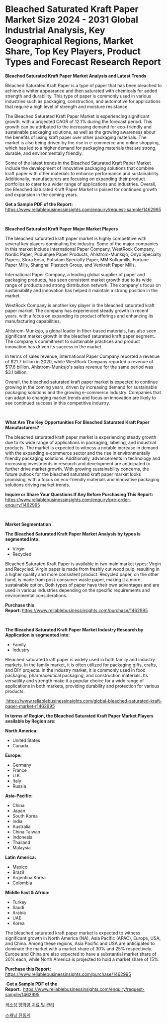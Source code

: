 <p><h1>Bleached Saturated Kraft Paper Market Size 2024 - 2031 Global Industrial Analysis, Key Geographical Regions, Market Share, Top Key Players, Product Types and Forecast Research Report</h1></p><p><strong>Bleached Saturated Kraft Paper Market Analysis and Latest Trends</strong></p>
<p><p>Bleached Saturated Kraft Paper is a type of paper that has been bleached to achieve a whiter appearance and then saturated with chemicals for added strength and durability. This type of paper is commonly used in various industries such as packaging, construction, and automotive for applications that require a high level of strength and moisture resistance.</p><p>The Bleached Saturated Kraft Paper Market is experiencing significant growth, with a projected CAGR of 12.1% during the forecast period. This growth can be attributed to the increasing demand for eco-friendly and sustainable packaging solutions, as well as the growing awareness about the benefits of using kraft paper over other packaging materials. The market is also being driven by the rise in e-commerce and online shopping, which has led to a higher demand for packaging materials that are strong, durable, and environmentally friendly.</p><p>Some of the latest trends in the Bleached Saturated Kraft Paper Market include the development of innovative packaging solutions that combine kraft paper with other materials to enhance performance and sustainability. Additionally, manufacturers are focusing on expanding their product portfolios to cater to a wider range of applications and industries. Overall, the Bleached Saturated Kraft Paper Market is poised for continued growth and expansion in the coming years.</p></p>
<p><strong>Get a Sample PDF of the Report:&nbsp;</strong> <a href="https://www.reliablebusinessinsights.com/enquiry/request-sample/1462995">https://www.reliablebusinessinsights.com/enquiry/request-sample/1462995</a></p>
<p>&nbsp;</p>
<p><strong>Bleached Saturated Kraft Paper Major Market Players</strong></p>
<p><p>The bleached saturated kraft paper market is highly competitive with several key players dominating the industry. Some of the major companies in this market include International Paper Company, WestRock Company, Nordic Paper, Pudumjee Paper Products, Ahlstrom-Munksjo, Onyx Specialty Papers, Stora Enso, Potsdam Specialty Paper, MM Kotkamills, Fortune Paper Mills, Shanghai Plastech Group, and Venkraft Paper Mills.</p><p>International Paper Company, a leading global supplier of paper and packaging products, has seen consistent market growth due to its wide range of products and strong distribution network. The company's focus on sustainability and innovation has helped it maintain a strong position in the market.</p><p>WestRock Company is another key player in the bleached saturated kraft paper market. The company has experienced steady growth in recent years, with a focus on expanding its product offerings and enhancing its manufacturing capabilities.</p><p>Ahlstrom-Munksjo, a global leader in fiber-based materials, has also seen significant market growth in the bleached saturated kraft paper segment. The company's commitment to sustainable practices and product innovation has driven its success in the market.</p><p>In terms of sales revenue, International Paper Company reported a revenue of $21.7 billion in 2020, while WestRock Company reported a revenue of $17.6 billion. Ahlstrom-Munksjo's sales revenue for the same period was $3.1 billion.</p><p>Overall, the bleached saturated kraft paper market is expected to continue growing in the coming years, driven by increasing demand for sustainable packaging solutions and the growing e-commerce industry. Companies that can adapt to changing market trends and focus on innovation are likely to see continued success in this competitive industry.</p></p>
<p>&nbsp;</p>
<p><strong>What Are The Key Opportunities For Bleached Saturated Kraft Paper Manufacturers?</strong></p>
<p><p>The bleached saturated kraft paper market is experiencing steady growth due to its wide range of applications in packaging, labeling, and industrial products. The market is expected to witness a notable increase in demand with the expanding e-commerce sector and the rise in environmentally friendly packaging solutions. Additionally, advancements in technology and increasing investments in research and development are anticipated to further drive market growth. With growing sustainability concerns, the future outlook for the bleached saturated kraft paper market looks promising, with a focus on eco-friendly materials and innovative packaging solutions driving market trends.</p></p>
<p><strong>Inquire or Share Your Questions If Any Before Purchasing This Report:</strong> <a href="https://www.reliablebusinessinsights.com/enquiry/pre-order-enquiry/1462995">https://www.reliablebusinessinsights.com/enquiry/pre-order-enquiry/1462995</a></p>
<p>&nbsp;</p>
<p><strong>Market Segmentation</strong></p>
<p><strong>The Bleached Saturated Kraft Paper Market Analysis by types is segmented into:</strong></p>
<p><ul><li>Virgin</li><li>Recycled</li></ul></p>
<p><p>Bleached Saturated Kraft Paper is available in two main market types: Virgin and Recycled. Virgin paper is made from freshly cut wood pulp, resulting in a higher quality and more consistent product. Recycled paper, on the other hand, is made from post-consumer waste paper, making it a more sustainable option. Both types of paper have their own advantages and are used in various industries depending on the specific requirements and environmental considerations.</p></p>
<p><strong>Purchase this Report:&nbsp;</strong><a href="https://www.reliablebusinessinsights.com/purchase/1462995">https://www.reliablebusinessinsights.com/purchase/1462995</a></p>
<p>&nbsp;</p>
<p><strong>The Bleached Saturated Kraft Paper Market Industry Research by Application is segmented into:</strong></p>
<p><ul><li>Family</li><li>Industry</li></ul></p>
<p><p>Bleached saturated kraft paper is widely used in both family and industry markets. In the family market, it is often utilized for packaging gifts, crafts, and DIY projects. In the industry market, it is commonly used in food packaging, pharmaceutical packaging, and construction materials. Its versatility and strength make it a popular choice for a wide range of applications in both markets, providing durability and protection for various products.</p></p>
<p><a href="https://www.reliablebusinessinsights.com/global-bleached-saturated-kraft-paper-market-r1462995">&nbsp;https://www.reliablebusinessinsights.com/global-bleached-saturated-kraft-paper-market-r1462995</a></p>
<p><strong>In terms of Region, the Bleached Saturated Kraft Paper Market Players available by Region are:</strong></p>
<p>
    <p> <strong> North America: </strong>
        <ul>
            <li>United States</li>
            <li>Canada</li>
        </ul>
        </p> 
    <p> <strong> Europe: </strong>
        <ul>
            <li>Germany</li>
            <li>France</li>
            <li>U.K.</li>
            <li>Italy</li>
            <li>Russia</li>
        </ul>
        </p> 
    <p> <strong> Asia-Pacific: </strong>
        <ul>
            <li>China</li>
            <li>Japan</li>
            <li>South Korea</li>
            <li>India</li>
            <li>Australia</li>
            <li>China Taiwan</li>
            <li>Indonesia</li>
            <li>Thailand</li>
            <li>Malaysia</li>
        </ul>
        </p> 
    <p> <strong> Latin America: </strong>
        <ul>
            <li>Mexico</li>
            <li>Brazil</li>
            <li>Argentina Korea</li>
            <li>Colombia</li>
        </ul>
        </p> 
    <p> <strong> Middle East & Africa: </strong>
        <ul>
            <li>Turkey</li>
            <li>Saudi</li>
            <li>Arabia</li>
            <li>UAE</li>
            <li>Korea</li>
        </ul>
    </p>
    </p>
<p><p>The bleached saturated kraft paper market is expected to witness significant growth in North America (NA), Asia Pacific (APAC), Europe, USA, and China. Among these regions, Asia Pacific and USA are anticipated to dominate the market with a market share of 30% and 25% respectively. Europe and China are also expected to have a substantial market share of 20% each, while North America is projected to hold a market share of 15%.</p></p>
<p><strong>Purchase this Report: </strong><a href="https://www.reliablebusinessinsights.com/purchase/1462995">https://www.reliablebusinessinsights.com/purchase/1462995</a></p>
<p>&nbsp;<strong>Get a Sample PDF of the Report:&nbsp;&nbsp;</strong><a href="https://www.reliablebusinessinsights.com/enquiry/request-sample/1462995">https://www.reliablebusinessinsights.com/enquiry/request-sample/1462995</a></p>
<p><strong></strong></p>
<p><p><a href="https://medium.com/@kalimetz2023/%EB%A7%9D%EB%A7%89%EC%83%89%EC%86%8C%EB%B3%80%EC%84%B1-%EC%B9%98%EB%A3%8C-%EB%B0%8F-%EA%B4%80%EB%A6%AC-%EC%8B%9C%EC%9E%A5-%EC%A0%84%EB%A7%9D-%EB%B0%8F-2024%EB%85%84%EB%B6%80%ED%84%B0-2031%EB%85%84%EA%B9%8C%EC%A7%80%EC%9D%98-%EC%98%88%EC%B8%A1-c5997e38089c">색소성 망막염 치료 및 관리</a></p><p><a href="https://medium.com/@dallasrrellwg/%EA%B8%80%EB%A1%9C%EB%B2%8C-%EC%8A%A4%EC%BA%90%EB%8B%9D-%EB%B9%84%EB%B8%8C%EB%A1%9C%EB%AF%B8%ED%84%B0-%EC%8B%9C%EC%9E%A5-%EC%84%B9%ED%84%B0-%EC%9C%A0%ED%98%95-%EC%9D%91%EC%9A%A9-%EB%B6%84%EC%95%BC-%EC%8B%9C%EC%9E%A5-%EC%B0%B8%EA%B0%80%EC%9E%90-%EC%A0%84%EB%9E%B5-%EC%A7%80%EC%97%AD-%EC%84%B1%EC%9E%A5-%EC%A0%84%EB%A7%9D-%EB%B0%8F-%EB%AF%B8%EB%9E%98-%EC%A0%84%EB%A7%9D-2024-2031-6e097a3be136">스캐닝 진동계</a></p></p>